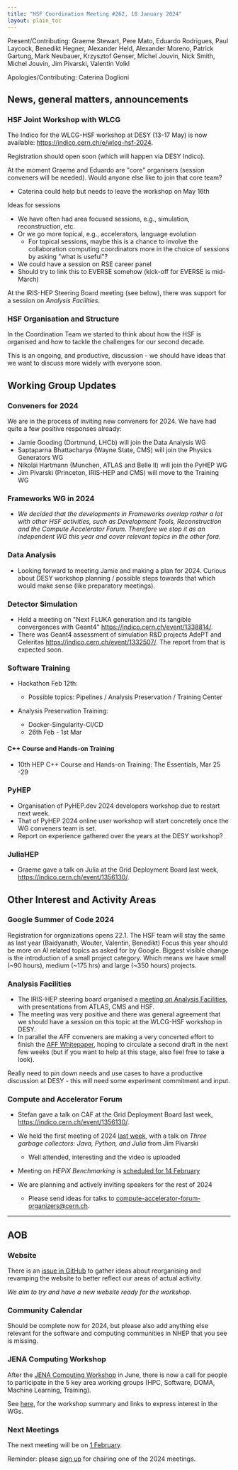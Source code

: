 ```yaml
---
title: "HSF Coordination Meeting #262, 18 January 2024"
layout: plain_toc
---
```


Present/Contributing: Graeme Stewart, Pere Mato, Eduardo Rodrigues, Paul Laycock, Benedikt Hegner, Alexander Held, Alexander Moreno, Patrick Gartung, Mark Neubauer, Krzysztof Genser, Michel Jouvin, Nick Smith, Michel Jouvin, Jim Pivarski, Valentin Volkl
  
Apologies/Contributing: Caterina Doglioni

## News, general matters, announcements

### HSF Joint Workshop with WLCG

The Indico for the WLCG-HSF workshop at DESY (13-17 May) is now available: <https://indico.cern.ch/e/wlcg-hsf-2024>.

Registration should open soon (which will happen via DESY Indico).

At the moment Graeme and Eduardo are "core" organisers (session conveners will be needed). Would anyone else like to join that core team?

- Caterina could help but needs to leave the workshop on May 16th

Ideas for sessions

- We have often had area focused sessions, e.g., simulation, reconstruction, etc.
- Or we go more topical, e.g., accelerators, language evolution
    - For topical sessions, maybe this is a chance to involve the collaboration computing coordinators more in the choice of sessions by asking "what is useful"?
- We could have a session on RSE career panel 
- Should try to link this to EVERSE somehow (kick-off for EVERSE is mid-March)

At the IRIS-HEP Steering Board meeting (see below), there was support for a session on *Analysis Facilities*.

### HSF Organisation and Structure

In the Coordination Team we started to think about how the HSF is organised and how to tackle the challenges for our second decade.

This is an ongoing, and productive, discussion - we should have ideas that we want to discuss more widely with everyone soon.

## Working Group Updates

### Conveners for 2024

We are in the process of inviting new conveners for 2024. We have had quite a few positive responses already:

- Jamie Gooding (Dortmund, LHCb) will join the Data Analysis WG
- Saptaparna Bhattacharya (Wayne State, CMS) will join the Physics Generators WG
- Nikolai Hartmann (Munchen, ATLAS and Belle II) will join the PyHEP WG
- Jim Pivarski (Princeton, IRIS-HEP and CMS) will move to the Training WG

### Frameworks WG in 2024

- *We decided that the developments in Frameworks overlap rather a lot with other HSF activities, such as Development Tools, Reconstruction and the Compute Accelerator Forum. Therefore we stop it as an independent WG this year and cover relevant topics in the other fora.*

### Data Analysis

- Looking forward to meeting Jamie and making a plan for 2024. Curious about DESY workshop planning / possible steps towards that which would make sense (like preparatory meetings).

### Detector Simulation

- Held a meeting on "Next FLUKA generation and its tangible convergences with Geant4" <https://indico.cern.ch/event/1338814/>.
- There was Geant4 assessment of simulation R&D projects AdePT and Celeritas <https://indico.cern.ch/event/1332507/>. The report from that is expected soon.

### Software Training

- Hackathon Feb 12th:
    - Possible topics: Pipelines / Analysis Preservation / Training Center

- Analysis Preservation Training:
    - Docker-Singularity-CI/CD
    - 26th Feb - 1st Mar

#### C++ Course and Hands-on Training

- 10th HEP C++ Course and Hands-on Training: The Essentials, Mar 25 -29

### PyHEP

- Organisation of PyHEP.dev 2024 developers workshop due to restart next week.
- That of PyHEP 2024 online user workshop will start concretely once the WG conveners team is set.
- Report on experience gathered over the years at the DESY workshop?

### JuliaHEP

- Graeme gave a talk on Julia at the Grid Deployment Board last week, <https://indico.cern.ch/event/1356130/>.

## Other Interest and Activity Areas

### Google Summer of Code 2024

Registration for organizations opens 22.1. The HSF team will stay the same as last year (Baidyanath, Wouter, Valentin, Benedikt)
Focus this year should be more on AI related topics as asked for by Google. Biggest visible change is the introduction of a small project category. Which means we have small (~90 hours), medium (~175 hrs) and large (~350 hours) projects.

### Analysis Facilities

- The IRIS-HEP steering board organised a [meeting on Analysis Facilities](https://indico.cern.ch/event/1296090/), with presentations from ATLAS, CMS and HSF.
- The meeting was very positive and there was general agreement that we should have a session on this topic at the WLCG-HSF workshop in DESY.
- In parallel the AFF conveners are making a very concerted effort to finish the [AFF Whitepaper](https://docs.google.com/document/d/1Pn9KWG-tGQ20OaNFUVlXLQddC7vFsQnu2EHR4DBfTjo/edit?usp=sharing), hoping to circulate a second draft in the next few weeks (but if you want to help at this stage, also feel free to take a look).

Really need to pin down needs and use cases to have a productive discussion at DESY - this will need some experiment commitment and input.

### Compute and Accelerator Forum

- Stefan gave a talk on CAF at the Grid Deployment Board last week, <https://indico.cern.ch/event/1356130/>.

- We held the first meeting of 2024 [last week](https://indico.cern.ch/event/1329685/), with a talk on *Three garbage collectors: Java, Python, and Julia* from Jim Pivarski
    - Well attended, interesting and the video is uploaded
- Meeting on *HEPiX Benchmarking* is [scheduled for 14 February](https://indico.cern.ch/event/1329686/)
- We are planning and actively inviting speakers for the rest of 2024
    - Please send ideas for talks to [compute-accelerator-forum-organizers@cern.ch](mailto:compute-accelerator-forum-organizers@cern.ch).

---

## AOB

### Website

There is an [issue in GitHub](https://github.com/HSF/hsf.github.io/issues/1411) to gather ideas about reorganising and revamping the website to better reflect our areas of actual activity.

*We aim to try and have a new website ready for the workshop.*

### Community Calendar

Should be complete now for 2024, but please also add anything else relevant for the software and computing communities in NHEP that you see is missing.

### JENA Computing Workshop

After the [JENA Computing Workshop](https://agenda.infn.it/event/34738) in June, there is now a call for people to participate in the 5 key area working groups (HPC, Software, DOMA, Machine Learning, Training).

See [here](https://drive.google.com/file/d/1_Ovq71s8ytSQc5iRWNs7HPyjNhewBVSj/view), for the workshop summary and links to express interest in the WGs.

### Next Meetings

The next meeting will be on [1 February](https://indico.cern.ch/event/1355740/).

Reminder: please [sign up](https://docs.google.com/spreadsheets/d/1Z1Z4payCpieOLiVFcC6y9j-KCj71u6xX232LHUgIHfI/edit) for chairing one of the 2024 meetings.

